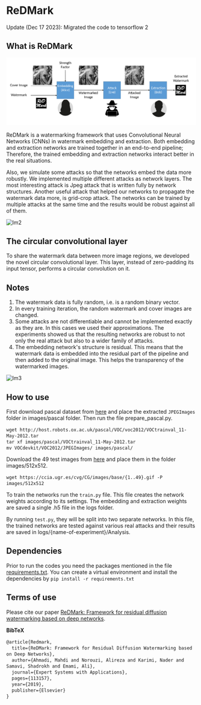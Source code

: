 ReDMark
========

Update (Dec 17 2023): Migrated the code to tensorflow 2

## What is ReDMark

![Im1](images/MD/overall.png "overal")

ReDMark is a watermarking framework that uses Convolutional Neural Networks (CNNs) in watermark embedding and extraction. Both embedding and extraction networks are trained together in an end-to-end pipeline; Therefore, the trained embedding and extraction networks interact better in the real situations. 

Also, we simulate some attacks so that the networks embed the data more robustly. We implemented multiple different attacks as network layers. The most interesting attack is Jpeg attack that is written fully by network structures. Another useful attack that helped our networks to propagate the watermark data more, is grid-crop attack. The networks can be trained by multiple attacks at the same time and the results would be robust against all of them. 

![Im2](images/MD/multi-attack.png "multi-attack")

## The circular convolutional layer

To share the watermark data between more image regions, we developed the novel circular convolutional layer. This layer, instead of zero-padding its input tensor, performs a circular convolution on it. 

## Notes

1. The watermark data is fully random, i.e. is a random binary vector.
2. In every training iteration, the random watermark and cover images are changed.
3. Some attacks are not differentiable and cannot be implemented exactly as they are. In this cases we used their approximations. The experiments showed us that the resulting networks are robust to not only the real attack but also to a wider family of attacks.
4. The embedding network's structure is residual. This means that the watermark data is embedded into the residual part of the pipeline and then added to the original image. This helps the transparency of the watermarked images. 

![Im3](images/MD/Embedding.png "Embedding")

## How to use

First download pascal dataset from [here](http://host.robots.ox.ac.uk/pascal/VOC/voc2012/VOCtrainval_11-May-2012.tar) and place the extracted `JPEGImages` folder in images/pascal folder. Then run the file prepare_pascal.py.
```
wget http://host.robots.ox.ac.uk/pascal/VOC/voc2012/VOCtrainval_11-May-2012.tar
tar xf images/pascal/VOCtrainval_11-May-2012.tar
mv VOCdevkit/VOC2012/JPEGImages/ images/pascal/
```


Download the 49 test images from [here](http://decsai.ugr.es/cvg/CG/base.htm) and place them in the folder images/512x512.
```
wget https://ccia.ugr.es/cvg/CG/images/base/{1..49}.gif -P images/512x512
```


To train the networks run the `train.py` file. This file creates the network weights according to its settings. The embedding and extraction weights are saved a single .h5 file in the logs folder.

By running `test.py`, they will be split into two separate networks. In this file, the trained networks are tested against various real attacks and their results are saved in logs/{name-of-experiment}/Analysis.
 
## Dependencies

Prior to run the codes you need the packages mentioned in the file [requirements.txt](requirements.txt). You can create a virtual environment and install the dependencies by `pip install -r requirements.txt`



## Terms of use

Please cite our paper [ReDMark: Framework for residual diffusion watermarking based on deep networks](https://www.sciencedirect.com/science/article/pii/S0957417419308759).


**BibTeX**
```
@article{Redmark,
  title={ReDMark: Framework for Residual Diffusion Watermarking based on Deep Networks},
  author={Ahmadi, Mahdi and Norouzi, Alireza and Karimi, Nader and Samavi, Shadrokh and Emami, Ali},
  journal={Expert Systems with Applications},
  pages={113157},
  year={2019},
  publisher={Elsevier}
}
```